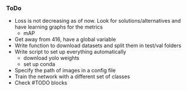### ToDo

- Loss is not decreasing as of now. Look for solutions/alternatives and have learning graphs for the metrics
    - mAP
- Get away from 416, have a global variable
- Write function to download datasets and split them in test/val folders
- Write script to set up everything automatically
    - download yolo weights
    - set up conda
- Specify the path of images in a config file
- Train the network with a different set of classes 
- Check #TODO blocks